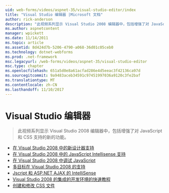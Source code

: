 ```yaml
---
uid: web-forms/videos/aspnet-35/visual-studio-editor/index
title: "Visual Studio 编辑器 |Microsoft 文档"
author: rick-anderson
description: "此视频系列显示 Visual Studio 2008 编辑器中，包括增强了对 JavaScript 和 CSS 支持的新的功能。"
ms.author: aspnetcontent
manager: wpickett
ms.date: 11/14/2011
ms.topic: article
ms.assetid: 8d424d7b-5206-4790-a068-36d01c05ceb0
ms.technology: dotnet-webforms
ms.prod: .net-framework
msc.legacyurl: /web-forms/videos/aspnet-35/visual-studio-editor
msc.type: chapter
ms.openlocfilehash: 651a5d0e8a61acfad286e4d5eeac3f42136ca97d
ms.sourcegitcommit: 9a9483aceb34591c97451997036a9120c3fe2baf
ms.translationtype: MT
ms.contentlocale: zh-CN
ms.lasthandoff: 11/10/2017
---
```

<a name="visual-studio-editor"></a>Visual Studio 编辑器
====================
> 此视频系列显示 Visual Studio 2008 编辑器中，包括增强了对 JavaScript 和 CSS 支持的新的功能。


- [在 Visual Studio 2008 中的新设计器支持](new-designer-support-in-visual-studio-2008.md)
- [在 Visual Studio 2008 中的 JavaScript Intellisense 支持](javascript-intellisense-support-in-visual-studio-2008.md)
- [在 Visual Studio 2008 中调试 JavaScript](javascript-debugging-in-visual-studio-2008.md)
- [多目标在 Visual Studio 2008 的支持](multi-targeting-support-in-visual-studio-2008.md)
- [Jscript 和 ASP.NET AJAX 的 IntelliSense](intellisense-for-jscript-and-aspnet-ajax.md)
- [Visual Studio 2008 的集成的开发环境的快速教程](quick-tour-of-the-visual-studio-2008-integrated-development-environment.md)
- [创建和修改 CSS 文件](creating-and-modifying-a-css-file.md)
